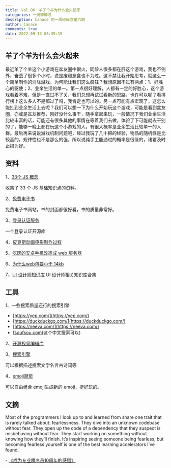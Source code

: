 ```yaml
---
title: Vol.06：羊了个羊为什么会火起来
categories: 一周碎碎念
description: Canace 的一周碎碎念第六期
author: Canace
comments: true
date: 2022-09-13 08:39:19
---
```

## 羊了个羊为什么会火起来

最近羊了个羊这个小游戏在盆友圈中很火，同龄人很多都在肝这个游戏，我也不例外，奋战了很多个小时，说是废寝忘食也不为过。这不禁让我开始思考，就这么一个简单制作的消除游戏，为何能让我们这么疯狂？我想原因不过有两点：1、好胜心的驱使；2、业余生活的单一。第一点很好理解，人都有一定的好胜心，这个游戏看着不难，但是一直过不了关，我们总想再试试看新的思路，也许可以呢？看排行榜上这么多人不是都过了吗，我肯定也可以的。另一点可能有点宏观了，这怎么能扯到业余生活上去呢？我们可以想一下为什么开始玩这个游戏，可能是看到盆友圈，亦或是盆友推荐，刚好没什么事干，随手拿起来玩，一般情况下我们业余生活比较丰富的话，可能还有很多其他的事情在等着我们去做，体验了下可能就去干别的了，能够一晚上都在玩这个小游戏的人，有很大概率是业余生活比较单一的人群。最后再来说说游戏机制问题吧，经过我玩了几十把的经验，物品的随机性是比较高的，规律性也不是那么的强，所以说纯手工能通过的概率是很低的，诸君及时止损为好。

## 资料

1、[33个 JS 概念](https://github.com/leonardomso/33-js-concepts)

收集了 33 个 JS 基础知识点的资料。

2、[免费电子书](https://standardebooks.org/)

免费电子书网站，书的封面都很好看，书的质量非常好。

3、[登录认证服务]([https://github.com/logto-io/logto](https://github.com/logto-io/logto))

一个登录认证开源库

4、[皮克斯动画电影制作过程](https://www.khanacademy.org/computing/pixar/start/introduction/v/pipeline-video)

5、[吃灰的安卓手机改造成 web 服务器](https://lbrito1.github.io/blog/2020/02/repurposing-android.html)

6、[为什么web包要小于 14kb](https://endtimes.dev/why-your-website-should-be-under-14kb-in-size/)

7、[UI 设计师知识库](http://www.supermancall.com/)
UI 设计师相关知识库合集

## 工具

1、一些搜索质量还行的搜索引擎
- [https://yep.com/](https://yep.com/)
- [https://duckduckgo.com/](https://duckduckgo.com/)
- [https://neeva.com/](https://neeva.com/)
- [fsoufsou.com](http://fsoufsou.com/)(这个中文搜索可以)

2、[开源视频编辑库](https://github.com/tnfe/FFCreator/blob/master/README.zh-CN.md)

3、[搜索引擎](https://wantquotes.net/)

可以根据描述搜索文学名言古诗词等

4、[emoji厨房](https://emoji.supply/kitchen)

可以自由组合 emoji生成新的 emoji，挺好玩的。

## 文摘

Most of the programmers I look up to and learned from share one trait that is rarely talked about: fearlessness.
They dive into an unknown codebase without fear. They open up the code of a dependency that they suspect is misbehaving without fear. They start working on something without knowing how they’ll finish.
It’s inspiring seeing someone being fearless, but becoming fearless yourself is one of the best learning accelerators I’ve found.

- [《成为专业程序员10周年的感悟》](https://thorstenball.com/blog/2022/05/17/professional-programming-the-first-10-years/)


